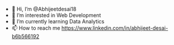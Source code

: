 - 👋 Hi, I’m @Abhijeetdesai18
- 👀 I’m interested in Web Development 
- 🌱 I’m currently learning Data Analytics 
- 📫 How to reach me https://www.linkedin.com/in/abhijeet-desai-b6b566192

<!---
Abhijeetdesai18/Abhijeetdesai18 is a ✨ special ✨ repository because its `README.md` (this file) appears on your GitHub profile.
You can click the Preview link to take a look at your changes.
--->
